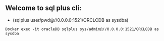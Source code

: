 ## Welcome to sql plus cli:

- (sqlplus user/pwd@//0.0.0.0:1521/ORCLCDB as sysdba)

```
Docker exec -it oracleDB sqlplus sys/admin@//0.0.0.0:1521/ORCLCDB as sysdba
```